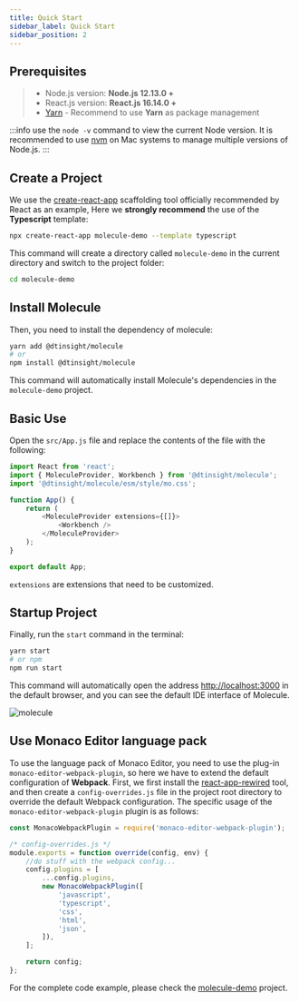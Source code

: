 ```yaml
---
title: Quick Start
sidebar_label: Quick Start
sidebar_position: 2
---
```


## Prerequisites

> -   Node.js version: **Node.js 12.13.0 +**
> -   React.js version: **React.js 16.14.0 +**
> -   [Yarn](https://yarnpkg.com/en/) - Recommend to use **Yarn** as package management

:::info
use the `node -v` command to view the current Node version. It is recommended to use [nvm](https://github.com/nvm-sh/nvm) on Mac systems to manage multiple versions of Node.js.
:::

## Create a Project

We use the [create-react-app](https://github.com/facebook/create-react-app) scaffolding tool officially recommended by React as an example,
Here we **strongly recommend** the use of the **Typescript** template:

```bash
npx create-react-app molecule-demo --template typescript
```

This command will create a directory called `molecule-demo` in the current directory and switch to the project folder:

```bash
cd molecule-demo
```

## Install Molecule

Then, you need to install the dependency of molecule:

```bash
yarn add @dtinsight/molecule
# or
npm install @dtinsight/molecule
```

This command will automatically install Molecule's dependencies in the `molecule-demo` project.

## Basic Use

Open the `src/App.js` file and replace the contents of the file with the following:

```js title="src/App.js"
import React from 'react';
import { MoleculeProvider, Workbench } from '@dtinsight/molecule';
import '@dtinsight/molecule/esm/style/mo.css';

function App() {
    return (
        <MoleculeProvider extensions={[]}>
            <Workbench />
        </MoleculeProvider>
    );
}

export default App;
```

`extensions` are extensions that need to be customized.

## Startup Project

Finally, run the `start` command in the terminal:

```bash
yarn start
# or npm
npm run start
```

This command will automatically open the address [http://localhost:3000](http://localhost:3000) in the default browser, and you can see the default IDE interface of Molecule.

![molecule](/img/molecule.png)

## Use Monaco Editor language pack

To use the language pack of Monaco Editor, you need to use the plug-in `monaco-editor-webpack-plugin`, so here we have to extend the default configuration of **Webpack**.
First, we first install the [react-app-rewired](https://github.com/timarney/react-app-rewired) tool, and then create a `config-overrides.js` file in the project root directory to override the default Webpack configuration. The specific usage of the `monaco-editor-webpack-plugin` plugin is as follows:

```js title="config-overrides.js"
const MonacoWebpackPlugin = require('monaco-editor-webpack-plugin');

/* config-overrides.js */
module.exports = function override(config, env) {
    //do stuff with the webpack config...
    config.plugins = [
        ...config.plugins,
        new MonacoWebpackPlugin([
            'javascript',
            'typescript',
            'css',
            'html',
            'json',
        ]),
    ];

    return config;
};
```

For the complete code example, please check the [molecule-demo](https://github.com/DTStack/molecule-examples/tree/main/packages/molecule-demo) project.
